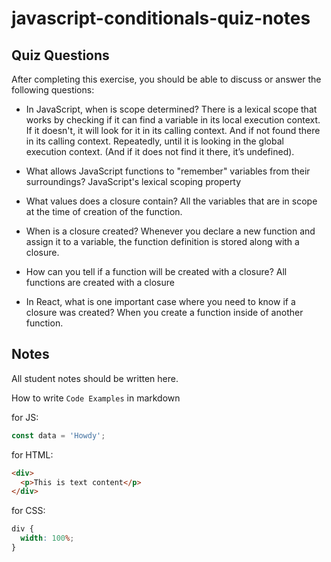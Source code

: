 # javascript-conditionals-quiz-notes

## Quiz Questions

After completing this exercise, you should be able to discuss or answer the following questions:

- In JavaScript, when is scope determined?
  There is a lexical scope that works by checking if it can find a variable in its local execution context. If it doesn't, it will look for it in its calling context. And if not found there in its calling context. Repeatedly, until it is looking in the global execution context. (And if it does not find it there, it’s undefined).

- What allows JavaScript functions to "remember" variables from their surroundings?
  JavaScript's lexical scoping property

- What values does a closure contain?
  All the variables that are in scope at the time of creation of the function.

- When is a closure created?
  Whenever you declare a new function and assign it to a variable, the function definition is stored along with a closure.

- How can you tell if a function will be created with a closure?
  All functions are created with a closure

- In React, what is one important case where you need to know if a closure was created?
  When you create a function inside of another function.

## Notes

All student notes should be written here.

How to write `Code Examples` in markdown

for JS:

```javascript
const data = 'Howdy';
```

for HTML:

```html
<div>
  <p>This is text content</p>
</div>
```

for CSS:

```css
div {
  width: 100%;
}
```
